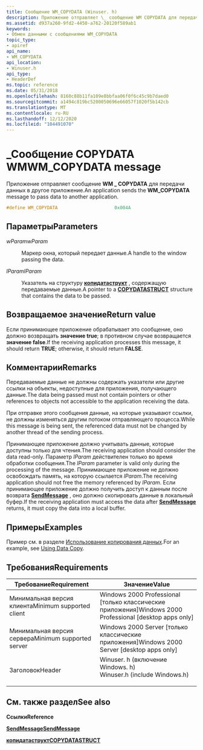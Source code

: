 ```yaml
---
title: Сообщение WM_COPYDATA (Winuser. h)
description: Приложение отправляет \_ сообщение WM COPYDATA для передачи данных в другое приложение.
ms.assetid: d937a260-9fd2-4450-a762-20120f589ab1
keywords:
- Обмен данными с сообщениями WM_COPYDATA
topic_type:
- apiref
api_name:
- WM_COPYDATA
api_location:
- Winuser.h
api_type:
- HeaderDef
ms.topic: reference
ms.date: 05/31/2018
ms.openlocfilehash: 8160c88b11fa109e8bbfaa06f0f6c45c9b7daed0
ms.sourcegitcommit: a1494c819bc5200050696e66057f1020f5b142cb
ms.translationtype: MT
ms.contentlocale: ru-RU
ms.lasthandoff: 12/12/2020
ms.locfileid: "104491070"
---
```

# <a name="wm_copydata-message"></a><span data-ttu-id="49db5-104">\_Сообщение COPYDATA WM</span><span class="sxs-lookup"><span data-stu-id="49db5-104">WM\_COPYDATA message</span></span>

<span data-ttu-id="49db5-105">Приложение отправляет сообщение **WM \_ COPYDATA** для передачи данных в другое приложение.</span><span class="sxs-lookup"><span data-stu-id="49db5-105">An application sends the **WM\_COPYDATA** message to pass data to another application.</span></span>


```C++
#define WM_COPYDATA                     0x004A
```



## <a name="parameters"></a><span data-ttu-id="49db5-106">Параметры</span><span class="sxs-lookup"><span data-stu-id="49db5-106">Parameters</span></span>

<dl> <dt>

<span data-ttu-id="49db5-107">*wParam*</span><span class="sxs-lookup"><span data-stu-id="49db5-107">*wParam*</span></span> 
</dt> <dd>

<span data-ttu-id="49db5-108">Маркер окна, который передает данные.</span><span class="sxs-lookup"><span data-stu-id="49db5-108">A handle to the window passing the data.</span></span>

</dd> <dt>

<span data-ttu-id="49db5-109">*lParam*</span><span class="sxs-lookup"><span data-stu-id="49db5-109">*lParam*</span></span> 
</dt> <dd>

<span data-ttu-id="49db5-110">Указатель на структуру [**копидатаструкт**](/windows/win32/api/winuser/ns-winuser-copydatastruct) , содержащую передаваемые данные.</span><span class="sxs-lookup"><span data-stu-id="49db5-110">A pointer to a [**COPYDATASTRUCT**](/windows/win32/api/winuser/ns-winuser-copydatastruct) structure that contains the data to be passed.</span></span>

</dd> </dl>

## <a name="return-value"></a><span data-ttu-id="49db5-111">Возвращаемое значение</span><span class="sxs-lookup"><span data-stu-id="49db5-111">Return value</span></span>

<span data-ttu-id="49db5-112">Если принимающее приложение обрабатывает это сообщение, оно должно возвращать **значение true**; в противном случае возвращается **значение false**.</span><span class="sxs-lookup"><span data-stu-id="49db5-112">If the receiving application processes this message, it should return **TRUE**; otherwise, it should return **FALSE**.</span></span>

## <a name="remarks"></a><span data-ttu-id="49db5-113">Комментарии</span><span class="sxs-lookup"><span data-stu-id="49db5-113">Remarks</span></span>

<span data-ttu-id="49db5-114">Передаваемые данные не должны содержать указатели или другие ссылки на объекты, недоступные для приложения, получающего данные.</span><span class="sxs-lookup"><span data-stu-id="49db5-114">The data being passed must not contain pointers or other references to objects not accessible to the application receiving the data.</span></span>

<span data-ttu-id="49db5-115">При отправке этого сообщения данные, на которые указывают ссылки, не должны изменяться другим потоком отправляющего процесса.</span><span class="sxs-lookup"><span data-stu-id="49db5-115">While this message is being sent, the referenced data must not be changed by another thread of the sending process.</span></span>

<span data-ttu-id="49db5-116">Принимающее приложение должно учитывать данные, которые доступны только для чтения.</span><span class="sxs-lookup"><span data-stu-id="49db5-116">The receiving application should consider the data read-only.</span></span> <span data-ttu-id="49db5-117">Параметр *lParam* действителен только во время обработки сообщения.</span><span class="sxs-lookup"><span data-stu-id="49db5-117">The *lParam* parameter is valid only during the processing of the message.</span></span> <span data-ttu-id="49db5-118">Принимающее приложение не должно освобождать память, на которую ссылается *lParam*.</span><span class="sxs-lookup"><span data-stu-id="49db5-118">The receiving application should not free the memory referenced by *lParam*.</span></span> <span data-ttu-id="49db5-119">Если принимающее приложение должно получить доступ к данным после возврата [**SendMessage**](/windows/desktop/api/winuser/nf-winuser-sendmessage) , оно должно скопировать данные в локальный буфер.</span><span class="sxs-lookup"><span data-stu-id="49db5-119">If the receiving application must access the data after [**SendMessage**](/windows/desktop/api/winuser/nf-winuser-sendmessage) returns, it must copy the data into a local buffer.</span></span>

## <a name="examples"></a><span data-ttu-id="49db5-120">Примеры</span><span class="sxs-lookup"><span data-stu-id="49db5-120">Examples</span></span>

<span data-ttu-id="49db5-121">Пример см. в разделе [Использование копирования данных](using-data-copy.md).</span><span class="sxs-lookup"><span data-stu-id="49db5-121">For an example, see [Using Data Copy](using-data-copy.md).</span></span>

## <a name="requirements"></a><span data-ttu-id="49db5-122">Требования</span><span class="sxs-lookup"><span data-stu-id="49db5-122">Requirements</span></span>



| <span data-ttu-id="49db5-123">Требование</span><span class="sxs-lookup"><span data-stu-id="49db5-123">Requirement</span></span> | <span data-ttu-id="49db5-124">Значение</span><span class="sxs-lookup"><span data-stu-id="49db5-124">Value</span></span> |
|-------------------------------------|----------------------------------------------------------------------------------------------------------|
| <span data-ttu-id="49db5-125">Минимальная версия клиента</span><span class="sxs-lookup"><span data-stu-id="49db5-125">Minimum supported client</span></span><br/> | <span data-ttu-id="49db5-126">Windows 2000 Professional \[только классические приложения\]</span><span class="sxs-lookup"><span data-stu-id="49db5-126">Windows 2000 Professional \[desktop apps only\]</span></span><br/>                                               |
| <span data-ttu-id="49db5-127">Минимальная версия сервера</span><span class="sxs-lookup"><span data-stu-id="49db5-127">Minimum supported server</span></span><br/> | <span data-ttu-id="49db5-128">Windows 2000 Server \[только классические приложения\]</span><span class="sxs-lookup"><span data-stu-id="49db5-128">Windows 2000 Server \[desktop apps only\]</span></span><br/>                                                     |
| <span data-ttu-id="49db5-129">Заголовок</span><span class="sxs-lookup"><span data-stu-id="49db5-129">Header</span></span><br/>                   | <dl> <span data-ttu-id="49db5-130"><dt>Winuser. h (включение Windows. h)</dt></span><span class="sxs-lookup"><span data-stu-id="49db5-130"><dt>Winuser.h (include Windows.h)</dt></span></span> </dl> |



## <a name="see-also"></a><span data-ttu-id="49db5-131">См. также раздел</span><span class="sxs-lookup"><span data-stu-id="49db5-131">See also</span></span>

<dl> <dt>

<span data-ttu-id="49db5-132">**Ссылки**</span><span class="sxs-lookup"><span data-stu-id="49db5-132">**Reference**</span></span>
</dt> <dt>

[<span data-ttu-id="49db5-133">**SendMessage**</span><span class="sxs-lookup"><span data-stu-id="49db5-133">**SendMessage**</span></span>](/windows/desktop/api/winuser/nf-winuser-sendmessage)
</dt> <dt>

[<span data-ttu-id="49db5-134">**копидатаструкт**</span><span class="sxs-lookup"><span data-stu-id="49db5-134">**COPYDATASTRUCT**</span></span>](/windows/win32/api/winuser/ns-winuser-copydatastruct)
</dt> </dl>

 

